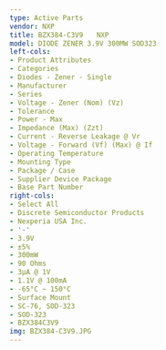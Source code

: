 ```yaml
---
type: Active Parts
vendor: NXP
title: BZX384-C3V9　　NXP
model: DIODE ZENER 3.9V 300MW SOD323
left-cols:
- Product Attributes
- Categories
- Diodes - Zener - Single
- Manufacturer
- Series
- Voltage - Zener (Nom) (Vz)
- Tolerance
- Power - Max
- Impedance (Max) (Zzt)
- Current - Reverse Leakage @ Vr
- Voltage - Forward (Vf) (Max) @ If
- Operating Temperature
- Mounting Type
- Package / Case
- Supplier Device Package
- Base Part Number
right-cols:
- Select All
- Discrete Semiconductor Products
- Nexperia USA Inc.
- '-'
- 3.9V
- ±5%
- 300mW
- 90 Ohms
- 3µA @ 1V
- 1.1V @ 100mA
- -65°C ~ 150°C
- Surface Mount
- SC-76, SOD-323
- SOD-323
- BZX384C3V9
img: BZX384-C3V9.JPG
---
```

